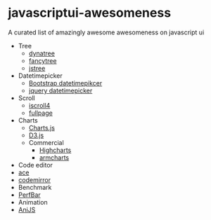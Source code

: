javascriptui-awesomeness
========================

A curated list of amazingly awesome awesomeness on javascript ui

* Tree
  * [dynatree](https://code.google.com/p/dynatree/)
  * [fancytree](https://github.com/mar10/fancytree)
  * [jstree](http://www.jstree.com/)
* Datetimepicker
  * [Bootstrap datetimepikcer](http://tarruda.github.io/bootstrap-datetimepicker/)
  * [jquery datetimepicker](https://github.com/trentrichardson/jQuery-Timepicker-Addon)
* Scroll
  * [iscroll4](http://cubiq.org/iscroll-4)
  * [fullpage](https://github.com/alvarotrigo/fullPage.js#fullpagejs)
* Charts
  * [Charts.js](http://www.chartjs.org/)
  * [D3.js](http://d3js.org/)
  * Commercial
    * [Highcharts](http://www.highcharts.com/)
    * [armcharts](http://www.amcharts.com/)
* Code editor
 * [ace](http://ace.c9.io/#nav=about)
 * [codemirror](http://codemirror.net/)
* Benchmark
 * [PerfBar](http://lafikl.github.io/perfBar/)
* Animation
 * [AniJS](http://anijs.github.io/)
